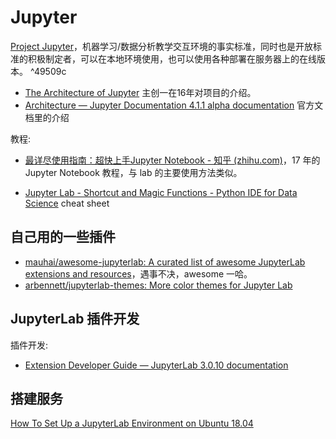 Jupyter
===

[Project Jupyter](https://jupyter.org/)，机器学习/数据分析教学交互环境的事实标准，同时也是开放标准的积极制定者，可以在本地环境使用，也可以使用各种部署在服务器上的在线版本。 ^49509c

- [The Architecture of Jupyter](http://scisoftdays.org/pdf/2016_slides/perez.pdf) 主创一在16年对项目的介绍。
- [Architecture — Jupyter Documentation 4.1.1 alpha documentation](https://jupyter.readthedocs.io/en/latest/projects/architecture/content-architecture.html) 官方文档里的介绍

教程:
- [最详尽使用指南：超快上手Jupyter Notebook - 知乎 (zhihu.com)](https://zhuanlan.zhihu.com/p/32320214#tocbar-i39bnu)，17 年的 Jupyter Notebook 教程，与 lab 的主要使用方法类似。

- [Jupyter Lab - Shortcut and Magic Functions - Python IDE for Data Science](https://yoursdata.net/jupyter-lab-shortcut-and-magic-functions-tips/) cheat sheet

## 自己用的一些插件

- [mauhai/awesome-jupyterlab: A curated list of awesome JupyterLab extensions and resources](https://github.com/mauhai/awesome-jupyterlab)，遇事不决，awesome 一哈。
- [arbennett/jupyterlab-themes: More color themes for Jupyter Lab](https://github.com/arbennett/jupyterlab-themes)

## JupyterLab 插件开发

插件开发:

- [Extension Developer Guide — JupyterLab 3.0.10 documentation](https://jupyterlab.readthedocs.io/en/stable/extension/extension_dev.html)

## 搭建服务

[How To Set Up a JupyterLab Environment on Ubuntu 18.04](https://www.digitalocean.com/community/tutorials/how-to-set-up-a-jupyterlab-environment-on-ubuntu-18-04#step-3-%E2%80%94-configuring-jupyterlab)